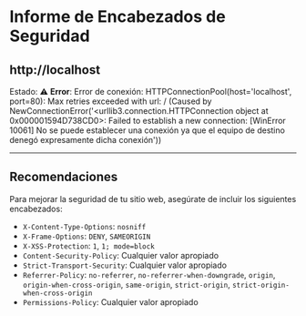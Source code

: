 # Informe de Encabezados de Seguridad

## http://localhost

Estado: ⚠️ **Error**: Error de conexión: HTTPConnectionPool(host='localhost', port=80): Max retries exceeded with url: / (Caused by NewConnectionError('<urllib3.connection.HTTPConnection object at 0x000001594D738CD0>: Failed to establish a new connection: [WinError 10061] No se puede establecer una conexión ya que el equipo de destino denegó expresamente dicha conexión'))

---

## Recomendaciones

Para mejorar la seguridad de tu sitio web, asegúrate de incluir los siguientes encabezados:

- `X-Content-Type-Options`: `nosniff`
- `X-Frame-Options`: `DENY`, `SAMEORIGIN`
- `X-XSS-Protection`: `1`, `1; mode=block`
- `Content-Security-Policy`: Cualquier valor apropiado
- `Strict-Transport-Security`: Cualquier valor apropiado
- `Referrer-Policy`: `no-referrer`, `no-referrer-when-downgrade`, `origin`, `origin-when-cross-origin`, `same-origin`, `strict-origin`, `strict-origin-when-cross-origin`
- `Permissions-Policy`: Cualquier valor apropiado
